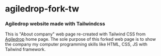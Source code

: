 # agiledrop-fork-tw
<h3>Agiledrop website made with Tailwindcss</h3>

<p>
  This is "About company" web page re-created with Tailwind CSS from <a href="https://www.agiledrop.si/o-podjetju">Agiledrop</a> home page. The sole purpose of this forked web page is to show the company my computer programming skills like HTML, CSS, JS with Tailwind framework.
</p>
